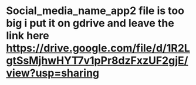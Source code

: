 # Social_media_name_app2 file is too big i put it on gdrive and leave the link here https://drive.google.com/file/d/1R2LgtSsMjhwHYT7v1pPr8dzFxzUF2gjE/view?usp=sharing
